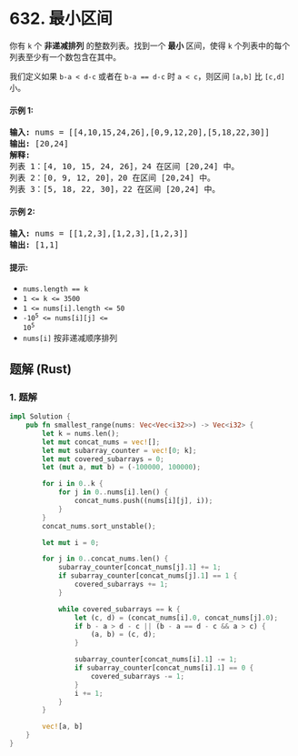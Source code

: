 # 632. 最小区间
你有 `k` 个 **非递减排列** 的整数列表。找到一个 **最小** 区间，使得 `k` 个列表中的每个列表至少有一个数包含在其中。

我们定义如果 `b-a < d-c` 或者在 `b-a == d-c` 时 `a < c`，则区间 `[a,b]` 比 `[c,d]` 小。

#### 示例 1:
<pre>
<strong>输入:</strong> nums = [[4,10,15,24,26],[0,9,12,20],[5,18,22,30]]
<strong>输出:</strong> [20,24]
<strong>解释:</strong>
列表 1：[4, 10, 15, 24, 26]，24 在区间 [20,24] 中。
列表 2：[0, 9, 12, 20]，20 在区间 [20,24] 中。
列表 3：[5, 18, 22, 30]，22 在区间 [20,24] 中。
</pre>

#### 示例 2:
<pre>
<strong>输入:</strong> nums = [[1,2,3],[1,2,3],[1,2,3]]
<strong>输出:</strong> [1,1]
</pre>

#### 提示:
* `nums.length == k`
* `1 <= k <= 3500`
* `1 <= nums[i].length <= 50`
* <code>-10<sup>5</sup> <= nums[i][j] <= 10<sup>5</sup></code>
* `nums[i]` 按非递减顺序排列

## 题解 (Rust)

### 1. 题解
```Rust
impl Solution {
    pub fn smallest_range(nums: Vec<Vec<i32>>) -> Vec<i32> {
        let k = nums.len();
        let mut concat_nums = vec![];
        let mut subarray_counter = vec![0; k];
        let mut covered_subarrays = 0;
        let (mut a, mut b) = (-100000, 100000);

        for i in 0..k {
            for j in 0..nums[i].len() {
                concat_nums.push((nums[i][j], i));
            }
        }
        concat_nums.sort_unstable();

        let mut i = 0;

        for j in 0..concat_nums.len() {
            subarray_counter[concat_nums[j].1] += 1;
            if subarray_counter[concat_nums[j].1] == 1 {
                covered_subarrays += 1;
            }

            while covered_subarrays == k {
                let (c, d) = (concat_nums[i].0, concat_nums[j].0);
                if b - a > d - c || (b - a == d - c && a > c) {
                    (a, b) = (c, d);
                }

                subarray_counter[concat_nums[i].1] -= 1;
                if subarray_counter[concat_nums[i].1] == 0 {
                    covered_subarrays -= 1;
                }
                i += 1;
            }
        }

        vec![a, b]
    }
}
```
